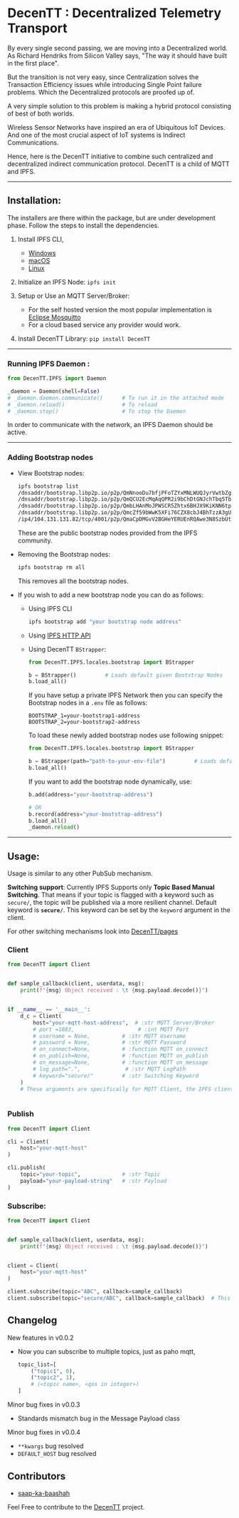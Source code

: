 # DecenTT : Decentralized Telemetry Transport
By every single second passing, we are moving into a Decentralized world. As Richard Hendriks from Silicon Valley says, "The way it should have built in the first place". 

But the transition is not very easy, since Centralization solves the Transaction Efficiency issues while introducing Single Point failure problems. Which the Decentralized protocols are proofed up of. 

A very simple solution to this problem is making a hybrid protocol consisting of best of both worlds. 

Wireless Sensor Networks have inspired an era of Ubiquitous IoT Devices. And one of the most crucial aspect of IoT systems is Indirect Communications. 

Hence, here is the DecenTT initiative to combine such centralized and decentralized indirect communication protocol.
DecenTT is a child of MQTT and IPFS.

---

## Installation: 
The installers are there within the package, but are under development phase.
Follow the steps to install the dependencies.
1. Install IPFS CLI, 
    - [Windows](https://docs.ipfs.io/install/command-line/#windows)
    - [macOS](https://docs.ipfs.io/install/command-line/#macos)
    - [Linux](https://docs.ipfs.io/install/command-line/#linux)

2. Initialize an IPFS Node:
    `ipfs init`

2. Setup or Use an MQTT Server/Broker: 
    - For the self hosted version the most popular implementation is [Eclipse Mosquitto](https://mosquitto.org/)
    - For a cloud based service any provider would work.

3. Install DecenTT Library: `pip install DecenTT`

---
### Running IPFS Daemon : 
```Python
from DecenTT.IPFS import Daemon

_daemon = Daemon(shell=False)
# _daemon.daemon.communicate()      # To run it in the attached mode
# _daemon.reload()                  # To reload
# _daemon.stop()                    # To stop the Daemon
```
In order to communicate with the network, an IPFS Daemon should be active.

--- 
### Adding Bootstrap nodes
- View Bootstrap nodes: 
    ```bash
    ipfs bootstrap list
    /dnsaddr/bootstrap.libp2p.io/p2p/QmNnooDu7bfjPFoTZYxMNLWUQJyrVwtbZg5gBMjTezGAJN
    /dnsaddr/bootstrap.libp2p.io/p2p/QmQCU2EcMqAqQPR2i9bChDtGNJchTbq5TbXJJ16u19uLTa
    /dnsaddr/bootstrap.libp2p.io/p2p/QmbLHAnMoJPWSCR5Zhtx6BHJX9KiKNN6tpvbUcqanj75Nb
    /dnsaddr/bootstrap.libp2p.io/p2p/QmcZf59bWwK5XFi76CZX8cbJ4BhTzzA3gU1ZjYZcYW3dwt
    /ip4/104.131.131.82/tcp/4001/p2p/QmaCpDMGvV2BGHeYERUEnRQAwe3N8SzbUtfsmvsqQLuvuJ
    ```
    These are the public bootstrap nodes provided from the IPFS community. 

- Removing the Bootstrap nodes: 
    ```bash
    ipfs bootstrap rm all
    ```
    This removes all the bootstrap nodes. 

- If you wish to add a new bootstrap node you can do as follows:
    - Using IPFS CLI
        ```bash
        ipfs bootstrap add "your bootstrap node address"
        ```
    - Using [IPFS HTTP API](https://docs.ipfs.io/reference/http/api/#api-v0-bootstrap-add)

    - Using DecenTT `BStrapper`:
        ```Python
        from DecenTT.IPFS.locales.bootstrap import BStrapper
        
        b = BStrapper()         # Loads default given Bootstrap Nodes
        b.load_all()
        ```

        If you have setup a private IPFS Network then you can specify the Bootstrap nodes in a `.env` file as follows:
        ```ENV
        BOOTSTRAP_1=your-bootstrap1-address
        BOOTSTRAP_2=your-bootstrap2-address
        ```
        To load these newly added bootstrap nodes use following snippet:
        ```Python
        from DecenTT.IPFS.locales.bootstrap import BStrapper
        
        b = BStrapper(path="path-to-your-env-file")         # Loads default given Bootstrap Nodes
        b.load_all()
        ```
        If you want to add the bootstrap node dynamically, use:
        ```Python
        b.add(address="your-bootstrap-address")

        # OR
        b.record(address="your-bootstrap-address")
        b.load_all()
        _daemon.reload()
        ```

---

## Usage:
Usage is similar to any other PubSub mechanism.

**Switching support**:
Currently IPFS Supports only **Topic Based Manual Switching**. 
That means if your topic is flagged with a keyword such as `secure/`, the topic will be published via a more resilient channel.
Default keyword is **`secure/`**.
This keyword can be set by the `keyword` argument in the client.

For other switching mechanisms look into [DecenTT/pages](https://github.com/saapo-ka-baadshah/DecenTT/blob/pages/README.md)

### Client
```Python
from DecenTT import Client


def sample_callback(client, userdata, msg):
    print(f"{msg} Object received : \t {msg.payload.decode()}")


if __name__ == '__main__':
    d_c = Client(
        host="your-mqtt-host-address",  # :str MQTT Server/Broker
        # port =1883,                    # :int MQTT Port
        # username = None,          # :str MQTT Username
        # password = None,          # :str MQTT Password
        # on_connect=None,          # :function MQTT on_connect
        # on_publish=None,          # :function MQTT on_publish
        # on_message=None,          # :function MQTT on_message
        # log_path=".",              # :str MQTT LogPath
        # keyword="secure/"         # :str Switching Keyword
    )
    # These arguments are specifically for MQTT Client, the IPFS client works as a self hosted node on a P2P network. Hence, it doesn't need any parameters to be set
    
```

### Publish
```Python
from DecenTT import Client

cli = Client(
    host="your-mqtt-host"
)

cli.publish(
    topic="your-topic",             # :str Topic
    payload="your-payload-string"   # :str Payload
)
```

### Subscribe:
```Python
from DecenTT import Client


def sample_callback(client, userdata, msg):
    print(f"{msg} Object received : \t {msg.payload.decode()}")


client = Client(
    host="your-mqtt-host"
)

client.subscribe(topic="ABC", callback=sample_callback)
client.subscribe(topic="secure/ABC", callback=sample_callback)  # This topic is more `resilient`, Hence, adding 'secure/' as a prefix makes use of a resilient topic

```

## Changelog
New features in v0.0.2
- Now you can subscribe to multiple topics, just as paho mqtt,
    ```Python
    topic_list=[
        ("topic1", 0),
        ("topic2", 1),
        # (<topic name>, <qos in integer>)
    ]
    ```

Minor bug fixes in v0.0.3
- Standards mismatch bug in the Message Payload class

Minor bug fixes in v0.0.4
- `**kwargs` bug resolved
- `DEFAULT_HOST` bug resolved

## Contributors
- [saap-ka-baashah](https://github.com/saapo-ka-baadshah)

Feel Free to contribute to the [DecenTT](https://github.com/saapo-ka-baadshah/DecenTT) project.
